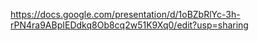 https://docs.google.com/presentation/d/1oBZbRlYc-3h-rPN4ra9ABpIEDdkq8Ob8cq2w51K9Xq0/edit?usp=sharing